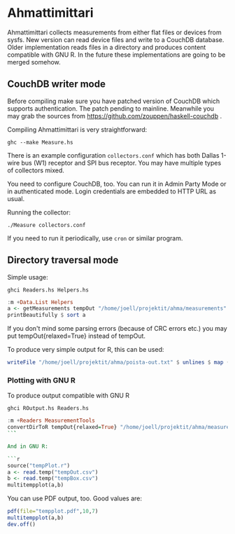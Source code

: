 # Ahmattimittari

Ahmattimittari collects measurements from either flat files or devices
from sysfs. New version can read device files and write to a CouchDB
database. Older implementation reads files in a directory and produces
content compatible with GNU R. In the future these implementations are
going to be merged somehow.

## CouchDB writer mode

Before compiling make sure you have patched version of CouchDB which
supports authentication. The patch pending to mainline. Meanwhile you
may grab the sources from
https://github.com/zouppen/haskell-couchdb .

Compiling Ahmattimittari is very straightforward:

    ghc --make Measure.hs

There is an example configuration `collectors.conf` which has both
Dallas 1-wire bus (W1) receptor and SPI bus receptor. You may have
multiple types of collectors mixed.

You need to configure CouchDB, too. You can run it in Admin Party Mode
or in authenticated mode. Login credentials are embedded to HTTP URL
as usual.

Running the collector:

    ./Measure collectors.conf

If you need to run it periodically, use `cron` or similar program.

## Directory traversal mode

Simple usage:

    ghci Readers.hs Helpers.hs

```haskell
:m +Data.List Helpers
a <- getMeasurements tempOut "/home/joell/projektit/ahma/measurements"
printBeautifully $ sort a
```

If you don't mind some parsing errors (because of CRC errors etc.) you
may put tempOut{relaxed=True} instead of tempOut.

To produce very simple output for R, this can be used:

```haskell
writeFile "/home/joell/projektit/ahma/poista-out.txt" $ unlines $ map (\(x,y) -> concat ["\"",show x,"\",",show y]) $ catMaybes $sort a
```

### Plotting with GNU R

To produce output compatible with GNU R

    ghci ROutput.hs Readers.hs

```haskell
:m +Readers MeasurementTools
convertDirToR tempOut{relaxed=True} "/home/joell/projektit/ahma/measurements" "/home/joell/projektit/ahma/tempOut.csv"
``̀`

And in GNU R:

```r
source("tempPlot.r")
a <- read.temp("tempOut.csv")
b <- read.temp("tempBox.csv")
multitempplot(a,b)
```

You can use PDF output, too. Good values are:

```r
pdf(file="tempplot.pdf",10,7)
multitempplot(a,b)
dev.off()
```
